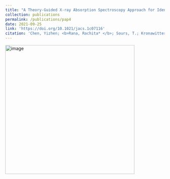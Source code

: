 ```yaml
---
title: "A Theory-Guided X-ray Absorption Spectroscopy Approach for Identifying Active Sites in Atomically Dispersed Transition-Metal Catalysts"
collection: publications
permalink: /publications/pap4
date: 2021-09-25
link: 'https://doi.org/10.1021/jacs.1c07116'
citation: 'Chen, Yizhen; <b>Rana, Rachita* </b>; Sours, T.; Kronawitter, Coleman; Bare, Simon R.; ; Kulkarni, Ambarish R.; Gates, B. C.'
---
```

<img width="408" alt="image" src="https://github.com/Rachita028/Rachita028.github.io/assets/58958731/54dc13f1-0868-4cc6-9f20-3147bb9e5d38">
